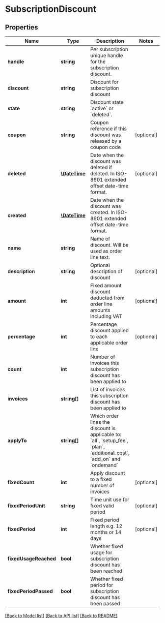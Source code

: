 # SubscriptionDiscount

## Properties
Name | Type | Description | Notes
------------ | ------------- | ------------- | -------------
**handle** | **string** | Per subscription unique handle for the subscription discount. | 
**discount** | **string** | Discount for subscription discount | 
**state** | **string** | Discount state &#x60;active&#x60; or &#x60;deleted&#x60;. | 
**coupon** | **string** | Coupon reference if this discount was released by a coupon code | [optional] 
**deleted** | [**\DateTime**](\DateTime.md) | Date when the discount was deleted if deleted. In ISO-8601 extended offset date-time format. | [optional] 
**created** | [**\DateTime**](\DateTime.md) | Date when the discount was created. In ISO-8601 extended offset date-time format. | 
**name** | **string** | Name of discount. Will be used as order line text. | 
**description** | **string** | Optional description of discount | [optional] 
**amount** | **int** | Fixed amount discount deducted from order line amounts including VAT | [optional] 
**percentage** | **int** | Percentage discount applied to each applicable order line | [optional] 
**count** | **int** | Number of invoices this subscription discount has been applied to | 
**invoices** | **string[]** | List of invoices this subscription discount has been applied to | 
**applyTo** | **string[]** | Which order lines the discount is applicable to: &#x60;all&#x60;, &#x60;setup_fee&#x60;, &#x60;plan&#x60;, &#x60;additional_cost&#x60;, &#x60;add_on&#x60; and &#x60;ondemand&#x60; | 
**fixedCount** | **int** | Apply discount to a fixed number of invoices | [optional] 
**fixedPeriodUnit** | **string** | Time unit use for fixed valid period | [optional] 
**fixedPeriod** | **int** | Fixed period length e.g. 12 months or 14 days | [optional] 
**fixedUsageReached** | **bool** | Whether fixed usage for subscription discount has been reached | 
**fixedPeriodPassed** | **bool** | Whether fixed period for subscription discount has been passed | 

[[Back to Model list]](../README.md#documentation-for-models) [[Back to API list]](../README.md#documentation-for-api-endpoints) [[Back to README]](../README.md)


